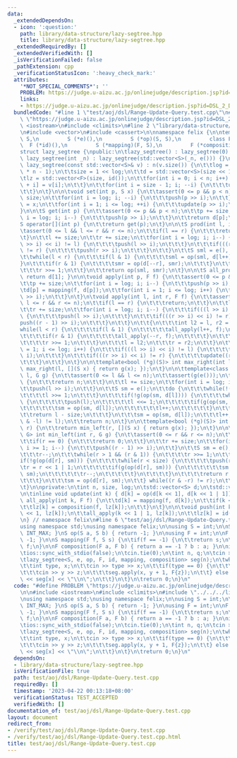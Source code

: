 ```yaml
---
data:
  _extendedDependsOn:
  - icon: ':question:'
    path: library/data-structure/lazy-segtree.hpp
    title: library/data-structure/lazy-segtree.hpp
  _extendedRequiredBy: []
  _extendedVerifiedWith: []
  _isVerificationFailed: false
  _pathExtension: cpp
  _verificationStatusIcon: ':heavy_check_mark:'
  attributes:
    '*NOT_SPECIAL_COMMENTS*': ''
    PROBLEM: https://judge.u-aizu.ac.jp/onlinejudge/description.jsp?id=DSL_2_D
    links:
    - https://judge.u-aizu.ac.jp/onlinejudge/description.jsp?id=DSL_2_D
  bundledCode: "#line 1 \"test/aoj/dsl/Range-Update-Query.test.cpp\"\n#define PROBLEM\
    \ \"https://judge.u-aizu.ac.jp/onlinejudge/description.jsp?id=DSL_2_D\"\n\n#include\
    \ <iostream>\n#include <climits>\n#line 2 \"library/data-structure/lazy-segtree.hpp\"\
    \n#include <vector>\n#include <cassert>\n\nnamespace felix {\n\ntemplate<class\
    \ S,\n         S (*e)(),\n         S (*op)(S, S),\n         class F,\n       \
    \  F (*id)(),\n         S (*mapping)(F, S),\n         F (*composition)(F, F)>\n\
    struct lazy_segtree {\npublic:\n\tlazy_segtree() : lazy_segtree(0) {}\n\texplicit\
    \ lazy_segtree(int _n) : lazy_segtree(std::vector<S>(_n, e())) {}\n\texplicit\
    \ lazy_segtree(const std::vector<S>& v) : n(v.size()) {\n\t\tlog = std::__lg(2\
    \ * n - 1);\n\t\tsize = 1 << log;\n\t\td = std::vector<S>(size << 1, e());\n\t\
    \tlz = std::vector<F>(size, id());\n\t\tfor(int i = 0; i < n; i++) {\n\t\t\td[size\
    \ + i] = v[i];\n\t\t}\n\t\tfor(int i = size - 1; i; --i) {\n\t\t\tupdate(i);\n\
    \t\t}\n\t}\n\n\tvoid set(int p, S x) {\n\t\tassert(0 <= p && p < n);\n\t\tp +=\
    \ size;\n\t\tfor(int i = log; i; --i) {\n\t\t\tpush(p >> i);\n\t\t}\n\t\td[p]\
    \ = x;\n\t\tfor(int i = 1; i <= log; ++i) {\n\t\t\tupdate(p >> i);\n\t\t}\n\t\
    }\n\n\tS get(int p) {\n\t\tassert(0 <= p && p < n);\n\t\tp += size;\n\t\tfor(int\
    \ i = log; i; i--) {\n\t\t\tpush(p >> i);\n\t\t}\n\t\treturn d[p];\n\t}\n\n\t\
    S operator[](int p) {\n\t\treturn get(p);\n\t}\n\n\tS prod(int l, int r) {\n\t\
    \tassert(0 <= l && l <= r && r <= n);\n\t\tif(l == r) {\n\t\t\treturn e();\n\t\
    \t}\n\t\tl += size;\n\t\tr += size;\n\t\tfor(int i = log; i; i--) {\n\t\t\tif(((l\
    \ >> i) << i) != l) {\n\t\t\t\tpush(l >> i);\n\t\t\t}\n\t\t\tif(((r >> i) << i)\
    \ != r) {\n\t\t\t\tpush(r >> i);\n\t\t\t}\n\t\t}\n\t\tS sml = e(), smr = e();\n\
    \t\twhile(l < r) {\n\t\t\tif(l & 1) {\n\t\t\t\tsml = op(sml, d[l++]);\n\t\t\t\
    }\n\t\t\tif(r & 1) {\n\t\t\t\tsmr = op(d[--r], smr);\n\t\t\t}\n\t\t\tl >>= 1;\n\
    \t\t\tr >>= 1;\n\t\t}\n\t\treturn op(sml, smr);\n\t}\n\n\tS all_prod() const {\
    \ return d[1]; }\n\n\tvoid apply(int p, F f) {\n\t\tassert(0 <= p && p < n);\n\
    \t\tp += size;\n\t\tfor(int i = log; i; i--) {\n\t\t\tpush(p >> i);\n\t\t}\n\t\
    \td[p] = mapping(f, d[p]);\n\t\tfor(int i = 1; i <= log; i++) {\n\t\t\tupdate(p\
    \ >> i);\n\t\t}\n\t}\n\tvoid apply(int l, int r, F f) {\n\t\tassert(0 <= l &&\
    \ l <= r && r <= n);\n\t\tif(l == r) {\n\t\t\treturn;\n\t\t}\n\t\tl += size;\n\
    \t\tr += size;\n\t\tfor(int i = log; i; i--) {\n\t\t\tif(((l >> i) << i) != l)\
    \ {\n\t\t\t\tpush(l >> i);\n\t\t\t}\n\t\t\tif(((r >> i) << i) != r) {\n\t\t\t\t\
    push((r - 1) >> i);\n\t\t\t}\n\t\t}\n\t\t{\n\t\t\tint l2 = l, r2 = r;\n\t\t\t\
    while(l < r) {\n\t\t\t\tif(l & 1) {\n\t\t\t\t\tall_apply(l++, f);\n\t\t\t\t}\n\
    \t\t\t\tif(r & 1) {\n\t\t\t\t\tall_apply(--r, f);\n\t\t\t\t}\n\t\t\t\tl >>= 1;\n\
    \t\t\t\tr >>= 1;\n\t\t\t}\n\t\t\tl = l2;\n\t\t\tr = r2;\n\t\t}\n\t\tfor(int i\
    \ = 1; i <= log; i++) {\n\t\t\tif(((l >> i) << i) != l) {\n\t\t\t\tupdate(l >>\
    \ i);\n\t\t\t}\n\t\t\tif(((r >> i) << i) != r) {\n\t\t\t\tupdate((r - 1) >> i);\n\
    \t\t\t}\n\t\t}\n\t}\n\n\ttemplate<bool (*g)(S)> int max_right(int l) {\n\t\treturn\
    \ max_right(l, [](S x) { return g(x); });\n\t}\n\n\ttemplate<class G> int max_right(int\
    \ l, G g) {\n\t\tassert(0 <= l && l <= n);\n\t\tassert(g(e()));\n\t\tif(l == n)\
    \ {\n\t\t\treturn n;\n\t\t}\n\t\tl += size;\n\t\tfor(int i = log; i; i--) {\n\t\
    \t\tpush(l >> i);\n\t\t}\n\t\tS sm = e();\n\t\tdo {\n\t\t\twhile(!(l & 1)) {\n\
    \t\t\t\tl >>= 1;\n\t\t\t}\n\t\t\tif(!g(op(sm, d[l]))) {\n\t\t\t\twhile(l < size)\
    \ {\n\t\t\t\t\tpush(l);\n\t\t\t\t\tl <<= 1;\n\t\t\t\t\tif(g(op(sm, d[l]))) {\n\
    \t\t\t\t\t\tsm = op(sm, d[l]);\n\t\t\t\t\t\tl++;\n\t\t\t\t\t}\n\t\t\t\t}\n\t\t\
    \t\treturn l - size;\n\t\t\t}\n\t\t\tsm = op(sm, d[l]);\n\t\t\tl++;\n\t\t} while((l\
    \ & -l) != l);\n\t\treturn n;\n\t}\n\n\ttemplate<bool (*g)(S)> int min_left(int\
    \ r) {\n\t\treturn min_left(r, [](S x) { return g(x); });\n\t}\n\n\ttemplate<class\
    \ G> int min_left(int r, G g) {\n\t\tassert(0 <= r && r <= n);\n\t\tassert(g(e()));\n\
    \t\tif(r == 0) {\n\t\t\treturn 0;\n\t\t}\n\t\tr += size;\n\t\tfor(int i = log;\
    \ i >= 1; i--) {\n\t\t\tpush((r - 1) >> i);\n\t\t}\n\t\tS sm = e();\n\t\tdo {\n\
    \t\t\tr--;\n\t\t\twhile(r > 1 && (r & 1)) {\n\t\t\t\tr >>= 1;\n\t\t\t}\n\t\t\t\
    if(!g(op(d[r], sm))) {\n\t\t\t\twhile(r < size) {\n\t\t\t\t\tpush(r);\n\t\t\t\t\
    \tr = r << 1 | 1;\n\t\t\t\t\tif(g(op(d[r], sm))) {\n\t\t\t\t\t\tsm = op(d[r],\
    \ sm);\n\t\t\t\t\t\tr--;\n\t\t\t\t\t}\n\t\t\t\t}\n\t\t\t\treturn r + 1 - size;\n\
    \t\t\t}\n\t\t\tsm = op(d[r], sm);\n\t\t} while((r & -r) != r);\n\t\treturn 0;\n\
    \t}\n\nprivate:\n\tint n, size, log;\n\tstd::vector<S> d;\n\tstd::vector<F> lz;\n\
    \n\tinline void update(int k) { d[k] = op(d[k << 1], d[k << 1 | 1]); }\n\n\tvoid\
    \ all_apply(int k, F f) {\n\t\td[k] = mapping(f, d[k]);\n\t\tif(k < size) {\n\t\
    \t\tlz[k] = composition(f, lz[k]);\n\t\t}\n\t}\n\n\tvoid push(int k) {\n\t\tall_apply(k\
    \ << 1, lz[k]);\n\t\tall_apply(k << 1 | 1, lz[k]);\n\t\tlz[k] = id();\n\t}\n};\n\
    \n} // namespace felix\n#line 6 \"test/aoj/dsl/Range-Update-Query.test.cpp\"\n\
    using namespace std;\nusing namespace felix;\n\nusing S = int;\n\nS e() { return\
    \ INT_MAX; }\nS op(S a, S b) { return -1; }\n\nusing F = int;\n\nF id() { return\
    \ -1; }\n\nS mapping(F f, S s) {\n\tif(f == -1) {\n\t\treturn s;\n\t}\n\treturn\
    \ f;\n}\n\nF composition(F a, F b) { return a == -1 ? b : a; }\n\nint main() {\n\
    \tios::sync_with_stdio(false);\n\tcin.tie(0);\n\tint n, q;\n\tcin >> n >> q;\n\
    \tlazy_segtree<S, e, op, F, id, mapping, composition> seg(n);\n\twhile(q--) {\n\
    \t\tint type, x;\n\t\tcin >> type >> x;\n\t\tif(type == 0) {\n\t\t\tint y, z;\n\
    \t\t\tcin >> y >> z;\n\t\t\tseg.apply(x, y + 1, F{z});\n\t\t} else {\n\t\t\tcout\
    \ << seg[x] << \"\\n\";\n\t\t}\n\t}\n\treturn 0;\n}\n"
  code: "#define PROBLEM \"https://judge.u-aizu.ac.jp/onlinejudge/description.jsp?id=DSL_2_D\"\
    \n\n#include <iostream>\n#include <climits>\n#include \"../../../library/data-structure/lazy-segtree.hpp\"\
    \nusing namespace std;\nusing namespace felix;\n\nusing S = int;\n\nS e() { return\
    \ INT_MAX; }\nS op(S a, S b) { return -1; }\n\nusing F = int;\n\nF id() { return\
    \ -1; }\n\nS mapping(F f, S s) {\n\tif(f == -1) {\n\t\treturn s;\n\t}\n\treturn\
    \ f;\n}\n\nF composition(F a, F b) { return a == -1 ? b : a; }\n\nint main() {\n\
    \tios::sync_with_stdio(false);\n\tcin.tie(0);\n\tint n, q;\n\tcin >> n >> q;\n\
    \tlazy_segtree<S, e, op, F, id, mapping, composition> seg(n);\n\twhile(q--) {\n\
    \t\tint type, x;\n\t\tcin >> type >> x;\n\t\tif(type == 0) {\n\t\t\tint y, z;\n\
    \t\t\tcin >> y >> z;\n\t\t\tseg.apply(x, y + 1, F{z});\n\t\t} else {\n\t\t\tcout\
    \ << seg[x] << \"\\n\";\n\t\t}\n\t}\n\treturn 0;\n}\n"
  dependsOn:
  - library/data-structure/lazy-segtree.hpp
  isVerificationFile: true
  path: test/aoj/dsl/Range-Update-Query.test.cpp
  requiredBy: []
  timestamp: '2023-04-22 00:13:18+08:00'
  verificationStatus: TEST_ACCEPTED
  verifiedWith: []
documentation_of: test/aoj/dsl/Range-Update-Query.test.cpp
layout: document
redirect_from:
- /verify/test/aoj/dsl/Range-Update-Query.test.cpp
- /verify/test/aoj/dsl/Range-Update-Query.test.cpp.html
title: test/aoj/dsl/Range-Update-Query.test.cpp
---
```

